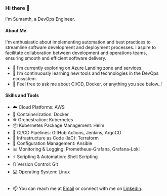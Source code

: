 ### Hi there 👋

<!--
**SumanthMysore/SumanthMysore** is a ✨ _special_ ✨ repository because its `README.md` (this file) appears on your GitHub profile.

Here are some ideas to get you started:

- 🔭 I’m currently working on ...
- 🌱 I’m currently learning ...
- 👯 I’m looking to collaborate on ...
- 🤔 I’m looking for help with ...
- 💬 Ask me about ...
- 📫 How to reach me: ...
- 😄 Pronouns: ...
- ⚡ Fun fact: ...
- ![GitHub Stats](https://github-readme-stats.vercel.app/api?username=SumanthMysore&show_icons=true)
-->

I'm Sumanth, a DevOps Engineer.

#### About Me

I'm enthusiastic about implementing automation and best practices to streamline software development and deployment processes. I aspire to facilitate collaboration between development and operations teams, ensuring smooth and efficient software delivery.

- 🔭 I’m currently exploring on Azure Landing zone and services.
- 🌱 I’m continuously learning new tools and technologies in the DevOps ecosystem.
- 💬 Feel free to ask me about CI/CD, Docker, or anything you see below..!

#### Skills and Tools

  - ☁️ Cloud Platforms: AWS
  - 🐋 Containerization: Docker
  - ☸️ Orchestration: Kubernetes
  - 📦 Kubernetes Package Management: Helm
  - 🚀 CI/CD Pipelines: GitHub Actions, Jenkins, ArgoCD
  - 📜 Infrastructure as Code (IaC): Terraform
  - 🔧 Configuration Management: Ansible
  - 📊 Monitoring & Logging: Prometheus-Grafana, Grafana-Loki
  - ⚡  Scripting & Automation: Shell Scripting
  - 🔃 Version Control: Git
  - 💻 Operating System: Linux
  
##
- 📫 You can reach me at [Email](mailto:mysoresumanth01.ms@gmail.com) or connect with me on [LinkedIn](https://www.linkedin.com/in/sumanthmysore/).

<!--
- I'm open to collaborating on exciting DevOps initiatives or discussing anything related to automation, cloud, and infrastructure. Feel free to connect with me on:
- [LinkedIn](https://www.linkedin.com/in/yourusername)
- [Email](mailto:youremail@example.com)
-->


